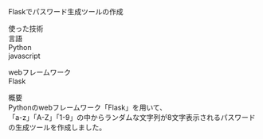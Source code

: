 Flaskでパスワード生成ツールの作成  
  
使った技術  
言語  
Python  
javascript  
  
webフレームワーク  
Flask  
  
概要  
Pythonのwebフレームワーク「Flask」を用いて、  
「a-z」「A-Z」「1-9」の中からランダムな文字列が8文字表示されるパスワードの生成ツールを作成しました。  
